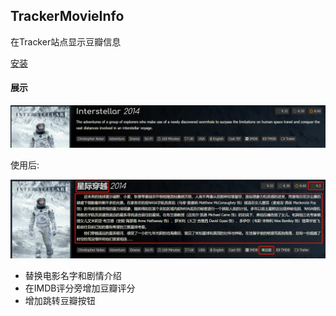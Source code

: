 ## TrackerMovieInfo

在Tracker站点显示豆瓣信息

[安装](https://github.com/Suwmlee/TrackerMovieInfo/raw/master/dist/tracker-movie-info.user.js)

#### 展示

![orignal](imgs/original.png)

使用后:

![fixed](imgs/fixed.png)

- 替换电影名字和剧情介绍
- 在IMDB评分旁增加豆瓣评分
- 增加跳转豆瓣按钮
